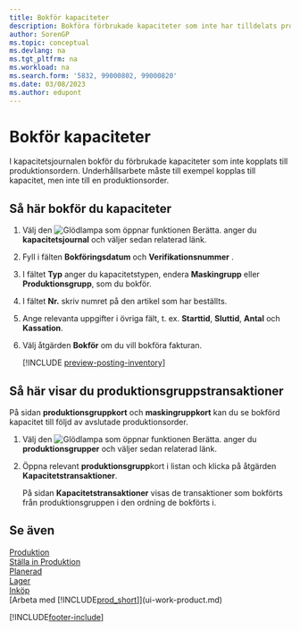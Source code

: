 ```yaml
---
title: Bokför kapaciteter
description: Bokföra förbrukade kapaciteter som inte har tilldelats produktions ordern i kapacitetsjournalen och visa bokförda kapaciteter på sidan kapacitetstransaktioner.
author: SorenGP
ms.topic: conceptual
ms.devlang: na
ms.tgt_pltfrm: na
ms.workload: na
ms.search.form: '5832, 99000802, 99000820'
ms.date: 03/08/2023
ms.author: edupont
---
```

# <a name="post-capacities"></a><a name="post-capacities"></a>Bokför kapaciteter

I kapacitetsjournalen bokför du förbrukade kapaciteter som inte kopplats till produktionsordern. Underhållsarbete måste till exempel kopplas till kapacitet, men inte till en produktionsorder.  

## <a name="to-post-capacities"></a><a name="to-post-capacities"></a>Så här bokför du kapaciteter

1. Välj den ![Glödlampa som öppnar funktionen Berätta.](media/ui-search/search_small.png "Berätta för mig vad du vill göra") anger du **kapacitetsjournal** och väljer sedan relaterad länk.  
2. Fyll i fälten **Bokföringsdatum** och **Verifikationsnummer** .  
3. I fältet **Typ** anger du kapacitetstypen, endera **Maskingrupp** eller **Produktionsgrupp**, som du bokför.  
4. I fältet **Nr.** skriv numret på den artikel som har beställts.  
5. Ange relevanta uppgifter i övriga fält, t. ex. **Starttid**, **Sluttid**, **Antal** och **Kassation**.  
6. Välj åtgärden **Bokför** om du vill bokföra fakturan.  

    [!INCLUDE [preview-posting-inventory](includes/preview-posting-inventory.md)]

## <a name="to-view-work-center-ledger-entries"></a><a name="to-view-work-center-ledger-entries"></a>Så här visar du produktionsgruppstransaktioner

På sidan **produktionsgruppkort** och **maskingruppkort** kan du se bokförd kapacitet till följd av avslutade produktionsorder.    
1. Välj den ![Glödlampa som öppnar funktionen Berätta.](media/ui-search/search_small.png "Berätta för mig vad du vill göra") anger du **produktionsgrupper** och väljer sedan relaterad länk.  
2. Öppna relevant **produktionsgrupp**kort i listan och klicka på åtgärden **Kapacitetstransaktioner**.  

    På sidan **Kapacitetstransaktioner** visas de transaktioner som bokförts från produktionsgruppen i den ordning de bokförts i.   

## <a name="see-also"></a><a name="see-also"></a>Se även

[Produktion](production-manage-manufacturing.md)  
[Ställa in Produktion](production-configure-production-processes.md)  
[Planerad](production-planning.md)  
[Lager](inventory-manage-inventory.md)  
[Inköp](purchasing-manage-purchasing.md)  
[Arbeta med [!INCLUDE[prod_short](includes/prod_short.md)]](ui-work-product.md)


[!INCLUDE[footer-include](includes/footer-banner.md)]
